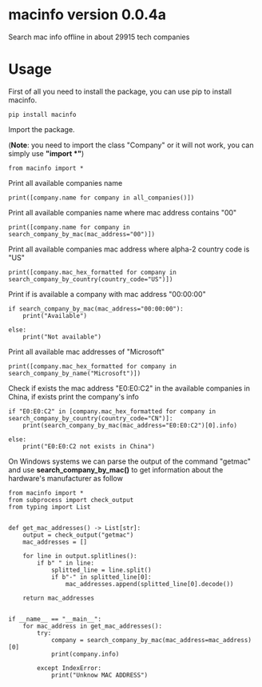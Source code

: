 # macinfo version 0.0.4a
Search mac info offline in about 29915 tech companies

# Usage

First of all you need to install the package, you can use pip to install macinfo.

```
pip install macinfo
```

Import the package.

(**Note**: you need to import the class "Company" or it will not work, you can simply use **"import *"**)

```
from macinfo import *
```
Print all available companies name
```
print([company.name for company in all_companies()])
```
Print all available companies name where mac address contains "00"
```
print([company.name for company in search_company_by_mac(mac_address="00")])
```
Print all available companies mac address where alpha-2 country code is "US"
```
print([company.mac_hex_formatted for company in search_company_by_country(country_code="US")])
```
Print if is available a company with mac address "00:00:00"
```
if search_company_by_mac(mac_address="00:00:00"):
    print("Available")

else:
    print("Not available")
```
Print all available mac addresses of "Microsoft" 
```
print([company.mac_hex_formatted for company in search_company_by_name("Microsoft")])
```
Check if exists the mac address "E0:E0:C2" in the available companies in China, if exists print the company's info
```
if "E0:E0:C2" in [company.mac_hex_formatted for company in search_company_by_country(country_code="CN")]:
    print(search_company_by_mac(mac_address="E0:E0:C2")[0].info)

else:
    print("E0:E0:C2 not exists in China")
```
On Windows systems we can parse the output of the command "getmac" and use **search_company_by_mac()** to get information about the hardware's manufacturer as follow
```
from macinfo import *
from subprocess import check_output
from typing import List


def get_mac_addresses() -> List[str]:
    output = check_output("getmac")
    mac_addresses = []

    for line in output.splitlines():
        if b" " in line:
            splitted_line = line.split()
            if b"-" in splitted_line[0]:
                mac_addresses.append(splitted_line[0].decode())

    return mac_addresses


if __name__ == "__main__":
    for mac_address in get_mac_addresses():
        try:
            company = search_company_by_mac(mac_address=mac_address)[0]
            print(company.info)

        except IndexError:
            print("Unknow MAC ADDRESS")
```
